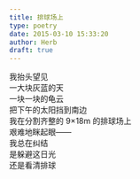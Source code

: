 ```yaml
---  
title: 排球场上  
type: poetry  
date: 2015-03-10 15:33:20  
author: Herb  
draft: true
---  
```

我抬头望见  
一大块灰蓝的天  
一块一块的龟云  
把下午的太阳挡到南边  
我在分割齐整的 9×18m 的排球场上  
艰难地眯起眼——  
我总在纠结  
是躲避这日光  
还是看清排球